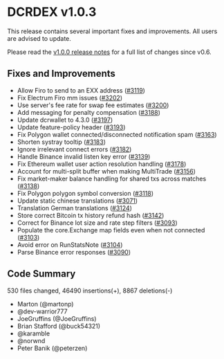 # DCRDEX v1.0.3

This release contains several important fixes and improvements.  All users are advised to update.

Please read the [v1.0.0 release notes](https://github.com/decred/dcrdex/releases/tag/v1.0.0) for a full list of changes since v0.6.

## Fixes and Improvements

- Allow Firo to send to an EXX address ([#3119](https://github.com/decred/dcrdex/pull/3119))
- Fix Electrum Firo mm issues ([#3202](https://github.com/decred/dcrdex/pull/3202))
- Use server's fee rate for swap fee estimates ([#3200](https://github.com/decred/dcrdex/pull/3200))
- Add messaging for penalty compensation ([#3188](https://github.com/decred/dcrdex/pull/3188))
- Update dcrwallet to 4.3.0 ([#3197](https://github.com/decred/dcrdex/pull/3197))
- Update feature-policy header ([#3193](https://github.com/decred/dcrdex/pull/3193))
- Fix Polygon wallet connected/disconnected notification spam ([#3163](https://github.com/decred/dcrdex/pull/3163))
- Shorten systray tooltip ([#3183](https://github.com/decred/dcrdex/pull/3183))
- Ignore irrelevant connect errors ([#3182](https://github.com/decred/dcrdex/pull/3182))
- Handle Binance invalid listen key error ([#3139](https://github.com/decred/dcrdex/pull/3139))
- Fix Ethereum wallet user action resolution handling ([#3178](https://github.com/decred/dcrdex/pull/3178))
- Account for multi-split buffer when making MultiTrade ([#3156](https://github.com/decred/dcrdex/pull/3156))
- Fix market-maker balance handling for shared txs across matches ([#3138](https://github.com/decred/dcrdex/pull/3138))
- Fix Polygon polygon symbol conversion ([#3118](https://github.com/decred/dcrdex/pull/3118))
- Update static chinese translations ([#3071](https://github.com/decred/dcrdex/pull/3071))
- Translation German translations ([#3124](https://github.com/decred/dcrdex/pull/3124))
- Store correct Bitcoin tx history refund hash ([#3142](https://github.com/decred/dcrdex/pull/3142))
- Correct for Binance lot size and rate step filters ([#3093](https://github.com/decred/dcrdex/pull/3093))
- Populate the core.Exchange map fields even when not connected ([#3103](https://github.com/decred/dcrdex/pull/3103))
- Avoid error on RunStatsNote ([#3104](https://github.com/decred/dcrdex/pull/3104))
- Parse Binance error responses ([#3090](https://github.com/decred/dcrdex/pull/3090))

## Code Summary

530 files changed, 46490 insertions(+), 8867 deletions(-)

- Marton (@martonp)
- @dev-warrior777
- JoeGruffins (@JoeGruffins)
- Brian Stafford (@buck54321)
- @karamble
- @norwnd
- Peter Banik (@peterzen)
